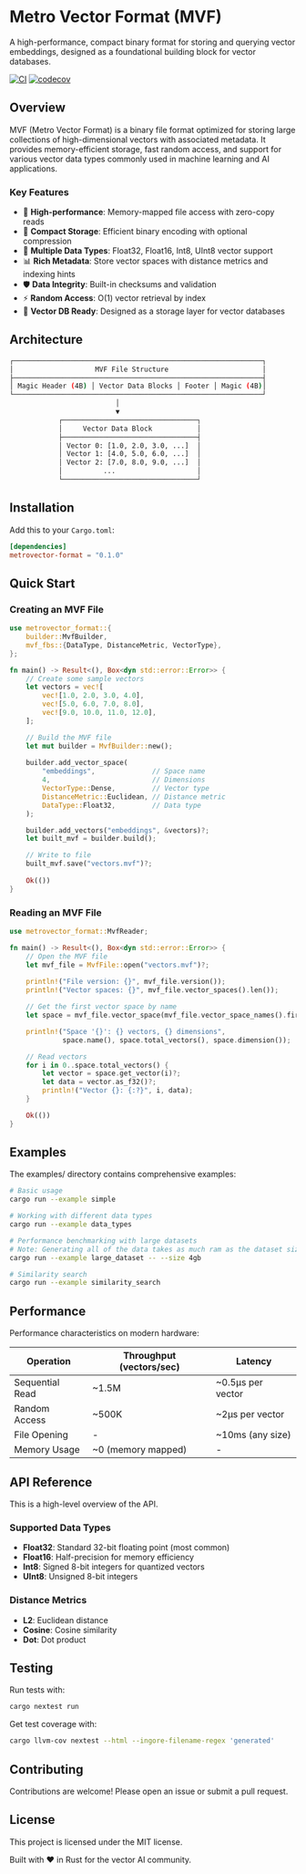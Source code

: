 # Metro Vector Format (MVF)

A high-performance, compact binary format for storing and querying vector embeddings, designed as a foundational building block for vector databases.

[![CI](https://github.com/thegenem0/metrovector/actions/workflows/ci.yaml/badge.svg)](https://github.com/thegenem0/metrovector/actions/workflows/ci.yaml)
[![codecov](https://codecov.io/gh/thegenem0/metrovector/graph/badge.svg?token=A334YLOQAA)](https://codecov.io/gh/thegenem0/metrovector)
## Overview

MVF (Metro Vector Format) is a binary file format optimized for storing large collections of high-dimensional vectors with associated metadata.
It provides memory-efficient storage, fast random access, and support for various vector data types commonly used in machine learning and AI applications.

### Key Features

- 🚀 **High-performance**: Memory-mapped file access with zero-copy reads
- 💾 **Compact Storage**: Efficient binary encoding with optional compression
- 🔢 **Multiple Data Types**: Float32, Float16, Int8, UInt8 vector support
- 📊 **Rich Metadata**: Store vector spaces with distance metrics and indexing hints
- 🛡️ **Data Integrity**: Built-in checksums and validation
- ⚡ **Random Access**: O(1) vector retrieval by index
- 🧠 **Vector DB Ready**: Designed as a storage layer for vector databases

## Architecture

```bash
┌─────────────────────────────────────────────────────────────┐
│                    MVF File Structure                       │
├─────────────────────────────────────────────────────────────┤
│ Magic Header (4B) │ Vector Data Blocks │ Footer │ Magic (4B)│
└─────────────────────────────────────────────────────────────┘
                          │
                          ▼
            ┌─────────────────────────────────┐
            │     Vector Data Block           │
            ├─────────────────────────────────┤
            │ Vector 0: [1.0, 2.0, 3.0, ...]  │
            │ Vector 1: [4.0, 5.0, 6.0, ...]  │
            │ Vector 2: [7.0, 8.0, 9.0, ...]  │
            │          ...                    │
            └─────────────────────────────────┘
```

## Installation

Add this to your `Cargo.toml`:

```toml
[dependencies]
metrovector-format = "0.1.0"
```

## Quick Start

### Creating an MVF File

```rust
use metrovector_format::{
    builder::MvfBuilder,
    mvf_fbs::{DataType, DistanceMetric, VectorType},
};

fn main() -> Result<(), Box<dyn std::error::Error>> {
    // Create some sample vectors
    let vectors = vec![
        vec![1.0, 2.0, 3.0, 4.0],
        vec![5.0, 6.0, 7.0, 8.0],
        vec![9.0, 10.0, 11.0, 12.0],
    ];

    // Build the MVF file
    let mut builder = MvfBuilder::new();
    
    builder.add_vector_space(
        "embeddings",              // Space name
        4,                         // Dimensions
        VectorType::Dense,         // Vector type
        DistanceMetric::Euclidean, // Distance metric
        DataType::Float32,         // Data type
    );

    builder.add_vectors("embeddings", &vectors)?;
    let built_mvf = builder.build();

    // Write to file
    built_mvf.save("vectors.mvf")?;
    
    Ok(())
}
```

### Reading an MVF File

```rust
use metrovector_format::MvfReader;

fn main() -> Result<(), Box<dyn std::error::Error>> {
    // Open the MVF file
    let mvf_file = MvfFile::open("vectors.mvf")?;
    
    println!("File version: {}", mvf_file.version());
    println!("Vector spaces: {}", mvf_file.vector_spaces().len());

    // Get the first vector space by name
    let space = mvf_file.vector_space(mvf_file.vector_space_names().first().unwrap())?;

    println!("Space '{}': {} vectors, {} dimensions", 
             space.name(), space.total_vectors(), space.dimension());

    // Read vectors
    for i in 0..space.total_vectors() {
        let vector = space.get_vector(i)?;
        let data = vector.as_f32()?;
        println!("Vector {}: {:?}", i, data);
    }

    Ok(())
}
```

## Examples

The examples/ directory contains comprehensive examples:

```bash
# Basic usage
cargo run --example simple

# Working with different data types  
cargo run --example data_types

# Performance benchmarking with large datasets
# Note: Generating all of the data takes as much ram as the dataset size
cargo run --example large_dataset -- --size 4gb

# Similarity search
cargo run --example similarity_search
```

## Performance

Performance characteristics on modern hardware:

| Operation | Throughput (vectors/sec) | Latency |
| --------- | ------------------------ | ------- |
| Sequential Read | ~1.5M | ~0.5μs per vector |
| Random Access | ~500K | ~2μs per vector |
| File Opening | - | ~10ms (any size) |
| Memory Usage | ~0 (memory mapped) | - |

## API Reference

This is a high-level overview of the API.

### Supported Data Types

- **Float32**: Standard 32-bit floating point (most common)
- **Float16**: Half-precision for memory efficiency
- **Int8**: Signed 8-bit integers for quantized vectors
- **UInt8**: Unsigned 8-bit integers

### Distance Metrics

- **L2**: Euclidean distance
- **Cosine**: Cosine similarity
- **Dot**: Dot product


## Testing

Run tests with:

```bash
cargo nextest run
```

Get test coverage with:

```bash
cargo llvm-cov nextest --html --ingore-filename-regex 'generated'
```

## Contributing

Contributions are welcome! Please open an issue or submit a pull request.

## License

This project is licensed under the MIT license.

Built with ❤️ in Rust for the vector AI community.
